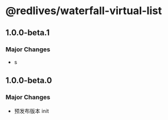 # @redlives/waterfall-virtual-list

## 1.0.0-beta.1

### Major Changes

- s

## 1.0.0-beta.0

### Major Changes

- 预发布版本 init
